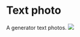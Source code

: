 # Text photo
A generator text photos.
<img src="https://github.com/hcodes/text-photo/blob/gh-pages/images/example.png"/>
